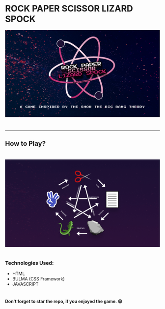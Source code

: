 # ROCK PAPER SCISSOR LIZARD SPOCK
![RPSLS](assets/MetaImage.jpg)
#
---
## How to Play?
#
![RPLSLS- Rules](assets/RulesImageforMD.jpg)
#
### Technologies Used:
- HTML
- BULMA (CSS Framework)
- JAVASCRIPT
#
#### Don't forget to star the repo, if you enjoyed the game. :smiley:
